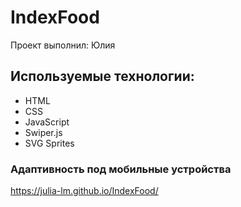 # IndexFood
Проект выполнил: Юлия

## Используемые технологии:
- HTML
- CSS
- JavaScript
- Swiper.js
- SVG Sprites

### Адаптивность под мобильные устройства

https://julia-lm.github.io/IndexFood/
